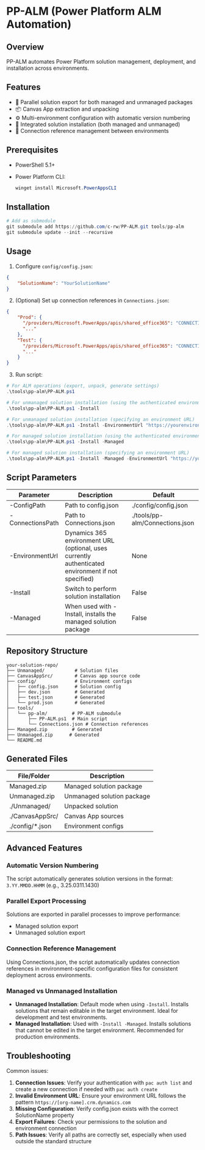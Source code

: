 # PP-ALM (Power Platform ALM Automation)

## Overview

PP-ALM automates Power Platform solution management, deployment, and installation across environments.

## Features

- 🔄 Parallel solution export for both managed and unmanaged packages
- 📦 Canvas App extraction and unpacking
- ⚙️ Multi-environment configuration with automatic version numbering
- 🚀 Integrated solution installation (both managed and unmanaged)
- 🔌 Connection reference management between environments

## Prerequisites

- PowerShell 5.1+
- Power Platform CLI:

  ```powershell
  winget install Microsoft.PowerAppsCLI
  ```

## Installation

```powershell
# Add as submodule
git submodule add https://github.com/c-rw/PP-ALM.git tools/pp-alm
git submodule update --init --recursive
```

## Usage

1. Configure `config/config.json`:

```json
{
    "SolutionName": "YourSolutionName"
}
```

2. (Optional) Set up connection references in `Connections.json`:

```json
{
    "Prod": {
      "/providers/Microsoft.PowerApps/apis/shared_office365": "CONNECTION_ID_HERE",
      "..."
    },
    "Test": {
      "/providers/Microsoft.PowerApps/apis/shared_office365": "CONNECTION_ID_HERE",
      "..."
    }
}
```

3. Run script:

```powershell
# For ALM operations (export, unpack, generate settings)
.\tools\pp-alm\PP-ALM.ps1
```

```powershell
# For unmanaged solution installation (using the authenticated environment)
.\tools\pp-alm\PP-ALM.ps1 -Install

# For unmanaged solution installation (specifying an environment URL)
.\tools\pp-alm\PP-ALM.ps1 -Install -EnvironmentUrl "https://yourenvironment.crm.dynamics.com"

# For managed solution installation (using the authenticated environment)
.\tools\pp-alm\PP-ALM.ps1 -Install -Managed

# For managed solution installation (specifying an environment URL)
.\tools\pp-alm\PP-ALM.ps1 -Install -Managed -EnvironmentUrl "https://yourenvironment.crm.dynamics.com"
```

## Script Parameters

| Parameter | Description | Default |
|-----------|-------------|---------|
| -ConfigPath | Path to config.json | ./config/config.json |
| -ConnectionsPath | Path to Connections.json | ./tools/pp-alm/Connections.json |
| -EnvironmentUrl | Dynamics 365 environment URL (optional, uses currently authenticated environment if not specified) | None |
| -Install | Switch to perform solution installation | False |
| -Managed | When used with -Install, installs the managed solution package | False |

## Repository Structure

```plaintext
your-solution-repo/
├── Unmanaged/           # Solution files
├── CanvasAppSrc/        # Canvas app source code
├── config/              # Environment configs
│   ├── config.json      # Solution config
│   ├── dev.json         # Generated
│   ├── test.json        # Generated
│   └── prod.json        # Generated
├── tools/
│   └── pp-alm/         # PP-ALM submodule
│       ├── PP-ALM.ps1  # Main script
│       └── Connections.json # Connection references
├── Managed.zip         # Generated
├── Unmanaged.zip      # Generated
└── README.md
```

## Generated Files

| File/Folder | Description |
|------------|-------------|
| Managed.zip | Managed solution package |
| Unmanaged.zip | Unmanaged solution package |
| ./Unmanaged/ | Unpacked solution |
| ./CanvasAppSrc/ | Canvas App sources |
| ./config/*.json | Environment configs |

## Advanced Features

### Automatic Version Numbering

The script automatically generates solution versions in the format:
`3.YY.MMDD.HHMM` (e.g., 3.25.0311.1430)

### Parallel Export Processing

Solutions are exported in parallel processes to improve performance:

- Managed solution export
- Unmanaged solution export

### Connection Reference Management

Using Connections.json, the script automatically updates connection references in environment-specific configuration files for consistent deployment across environments.

### Managed vs Unmanaged Installation

- **Unmanaged Installation**: Default mode when using `-Install`. Installs solutions that remain editable in the target environment. Ideal for development and test environments.
- **Managed Installation**: Used with `-Install -Managed`. Installs solutions that cannot be edited in the target environment. Recommended for production environments.

## Troubleshooting

Common issues:

1. **Connection Issues**: Verify your authentication with `pac auth list` and create a new connection if needed with `pac auth create`
2. **Invalid Environment URL**: Ensure your environment URL follows the pattern `https://[org-name].crm.dynamics.com`
3. **Missing Configuration**: Verify config.json exists with the correct SolutionName property
4. **Export Failures**: Check your permissions to the solution and environment connection
5. **Path Issues**: Verify all paths are correctly set, especially when used outside the standard structure

